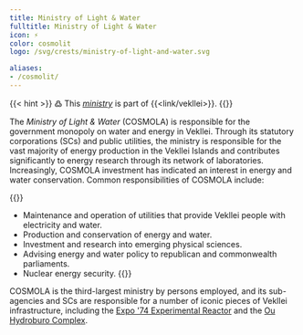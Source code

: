 ```yaml
---
title: Ministry of Light & Water
fulltitle: Ministry of Light & Water
icon: ⚡️
color: cosmolit
logo: /svg/crests/ministry-of-light-and-water.svg

aliases:
- /cosmolit/
---
```

{{< hint >}}
߷ This *[ministry](/ministries/)* is part of {{<link/vekllei>}}.
{{</hint>}}

The *Ministry of Light & Water* (COSMOLA) is responsible for the government monopoly on water and energy in Vekllei. Through its statutory corporations (SCs) and public utilities, the ministry is responsible for the vast majority of energy production in the Vekllei Islands and contributes significantly to energy research through its network of  laboratories. Increasingly, COSMOLA investment has indicated an interest in energy and water conservation. Common responsibilities of COSMOLA include:

{{<hint panel>}}
* Maintenance and operation of utilities that provide Vekllei people with electricity and water.
* Production and conservation of energy and water.
* Investment and research into emerging physical sciences.
* Advising energy and water policy to republican and commonwealth parliaments.
* Nuclear energy security.
{{</hint>}}

COSMOLA is the third-largest ministry by persons employed, and its sub-agencies and SCs are responsible for a number of iconic pieces of Vekllei infrastructure, including the [Expo '74 Experimental Reactor](/posts/2019-09-15-reactor/) and the [Ou Hydroburo Complex](/posts/2020-04-21-hydro/).